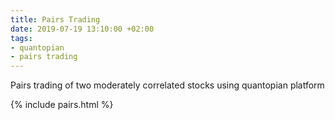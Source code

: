 ```yaml
---
title: Pairs Trading
date: 2019-07-19 13:10:00 +02:00
tags:
- quantopian
- pairs trading
---
```


Pairs trading of two moderately correlated stocks using quantopian platform

{% include pairs.html %}